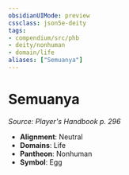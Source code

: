 ```yaml
---
obsidianUIMode: preview
cssclass: json5e-deity
tags:
- compendium/src/phb
- deity/nonhuman
- domain/life
aliases: ["Semuanya"]
---
```

# Semuanya
*Source: Player's Handbook p. 296* 

- **Alignment**: Neutral
- **Domains**: Life
- **Pantheon**: Nonhuman
- **Symbol**: Egg